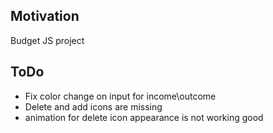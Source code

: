 <h2>Motivation</h2>
Budget JS project

<h2>ToDo</h2>
<ul>
<li>Fix color change on input for income\outcome</li>
<li>Delete and add icons are missing</li>
<li>animation for delete icon appearance is not working good</li>
</ul>